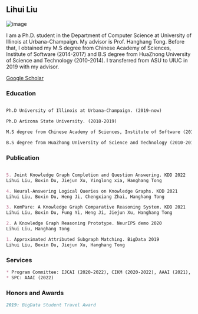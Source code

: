 ## Lihui Liu

![image](https://user-images.githubusercontent.com/53407011/157603986-f480c629-6987-48aa-93f7-55c1b003d336.png) 
<!-- <img align="right" vspace="20" style="text-align: right;" src="https://user-images.githubusercontent.com/53407011/195919439-6b5c09fb-971c-4b10-b60a-906ad8c25dd4.png" width="80" > -->

I am a Ph.D. student in the Department of Computer Science at University of Illinois at Urbana-Champaign. My advisor is Prof. Hanghang Tong. Before that, I obtained my M.S degree from Chinese Academy of Sciences, Institute of Software (2014-2017) and B.S degree from HuaZhong University of Science and Technology (2010-2014). I transferred from ASU to UIUC in 2019 with my advisor. 


[Google Scholar](https://scholar.google.com/citations?user=GI7jyeQAAAAJ&hl=en)

### Education
```markdown

Ph.D University of Illinois at Urbana-Champaign. (2019-now)

Ph.D Arizona State University. (2018-2019)

M.S degree from Chinese Academy of Sciences, Institute of Software (2014-2017)

B.S degree from HuaZhong University of Science and Technology (2010-2014)

```


### Publication
```markdown

5. Joint Knowledge Graph Completion and Question Answering. KDD 2022
Lihui Liu, Boxin Du, Jiejun Xu, Yinglong xia, Hanghang Tong

4. Neural-Answering Logical Queries on Knowledge Graphs. KDD 2021
Lihui Liu, Boxin Du, Heng Ji, Chengxiang Zhai, Hanghang Tong

3. KomPare: A Knowledge Graph Comparative Reasoning System. KDD 2021
Lihui Liu, Boxin Du, Fung Yi, Heng Ji, Jiejun Xu, Hanghang Tong

2. A Knowledge Graph Reasoning Prototype. NeurIPS demo 2020
Lihui Liu, Hanghang Tong

1. Approximated Attributed Subgraph Matching. BigData 2019
Lihui Liu, Boxin Du, Jiejun Xu, Hanghang Tong


```

### Services
```markdown
* Program Committee: IJCAI (2020-2022), CIKM (2020-2022), AAAI (2021), WSDM (2022), WWW (2023)
* SPC: AAAI (2022)
```

### Honors and Awards
```markdown
2019: BigData Student Travel Award
```
